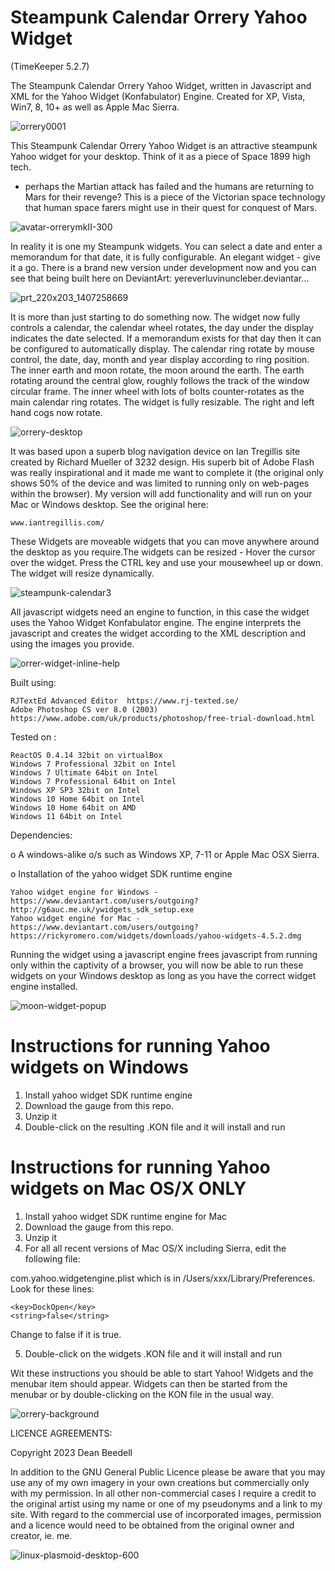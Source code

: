 # Steampunk Calendar Orrery Yahoo Widget
 
(TimeKeeper 5.2.7)
 
The Steampunk Calendar Orrery Yahoo Widget, written in Javascript 
and XML for the Yahoo Widget (Konfabulator) Engine. Created for XP, Vista, Win7, 
8, 10+ as well as  Apple Mac Sierra.

![orrery0001](https://github.com/yereverluvinunclebert/Steampunk-Calendar-Orrery-Yahoo-Widget/assets/2788342/6ab67c12-a8ea-4616-8bae-dd8c99d8889d)

This Steampunk Calendar Orrery Yahoo Widget is an attractive steampunk 
Yahoo widget for your desktop. Think of it as a piece of Space 1899 high tech. 
- perhaps the Martian attack has failed and the humans are returning to Mars for 
their revenge? This is a piece of the Victorian space technology that human 
space farers might use in their quest for conquest of Mars.

![avatar-orrerymkII-300](https://github.com/yereverluvinunclebert/Steampunk-Calendar-Orrery-Yahoo-Widget/assets/2788342/3c37d026-4b6a-48f5-91c1-12691135726e)


In reality it is one my Steampunk widgets. You can select a date and enter a 
memorandum for that date, it is fully configurable. An elegant widget - give it 
a go. There is a brand new version under development now and you can see that 
being built here on DeviantArt: yereverluvinuncleber.deviantar…

![prt_220x203_1407258669](https://github.com/yereverluvinunclebert/Steampunk-Calendar-Orrery-Yahoo-Widget/assets/2788342/392875c8-8665-4eb1-be53-f74d0e69ef91)

It is more than just starting to do something now. The widget now fully controls 
a calendar, the calendar wheel rotates, the day under the display indicates the 
date selected. If a memorandum exists for that day then it can be configured to 
automatically display. The calendar ring rotate by mouse control, the date, day, 
month and year display according to ring position. The inner earth and moon 
rotate, the moon around the earth. The earth rotating around the central glow, 
roughly follows the track of the window circular frame. The inner wheel with 
lots of bolts counter-rotates as the main calendar ring rotates. The widget is 
fully resizable. The right and left hand cogs now rotate.

![orrery-desktop](https://github.com/yereverluvinunclebert/Steampunk-Calendar-Orrery-Yahoo-Widget/assets/2788342/17aebd32-63c4-4fe1-bdaf-ff32a3876426)

It was based upon a superb blog navigation device on Ian Tregillis site created 
by Richard Mueller of 3232 design. His superb bit of Adobe Flash was really 
inspirational and it made me want to complete it (the original only shows 50% of 
the device and was limited to running only on web-pages within the browser). My 
version will add functionality and will run on your Mac or Windows desktop. See 
the original here: 

	www.iantregillis.com/


These Widgets are moveable widgets that you can move anywhere around the 
desktop as you require.The widgets can be resized - Hover the cursor over the 
widget. Press the CTRL key and use your mousewheel up or down. The widget will 
resize dynamically.

![steampunk-calendar3](https://github.com/yereverluvinunclebert/Steampunk-Calendar-Orrery-Yahoo-Widget/assets/2788342/61851e66-22dd-47dd-b7bb-3047f8b4185e)

All javascript widgets need an engine to function, in this case the widget uses 
the Yahoo Widget Konfabulator engine. The engine interprets the javascript and 
creates the widget according to the XML description and using the images you 
provide. 

![orrer-widget-inline-help](https://github.com/yereverluvinunclebert/Steampunk-Calendar-Orrery-Yahoo-Widget/assets/2788342/43b6b380-2d9a-475f-b9b3-03500f57f3ff)


Built using: 

	RJTextEd Advanced Editor  https://www.rj-texted.se/  
	Adobe Photoshop CS ver 8.0 (2003)  https://www.adobe.com/uk/products/photoshop/free-trial-download.html  

Tested on :

	ReactOS 0.4.14 32bit on virtualBox    
	Windows 7 Professional 32bit on Intel    
	Windows 7 Ultimate 64bit on Intel    
	Windows 7 Professional 64bit on Intel    
	Windows XP SP3 32bit on Intel    
	Windows 10 Home 64bit on Intel    
	Windows 10 Home 64bit on AMD    
	Windows 11 64bit on Intel  
	
Dependencies:

o A windows-alike o/s such as Windows XP, 7-11 or Apple Mac OSX Sierra.    	

o Installation of the yahoo widget SDK runtime engine  

	Yahoo widget engine for Windows - https://www.deviantart.com/users/outgoing?http://g6auc.me.uk/ywidgets_sdk_setup.exe  
	Yahoo widget engine for Mac - https://www.deviantart.com/users/outgoing?https://rickyromero.com/widgets/downloads/yahoo-widgets-4.5.2.dmg

Running the widget using a javascript engine frees javascript from running only 
within the captivity of a browser, you will now be able to run these widgets on 
your Windows desktop as long as you have the correct widget engine installed.

![moon-widget-popup](https://github.com/yereverluvinunclebert/Steampunk-Calendar-Orrery-Yahoo-Widget/assets/2788342/81f9735a-0120-4c04-83a5-9393b7037c9b)

 
Instructions for running Yahoo widgets on Windows
=================================================

1. Install yahoo widget SDK runtime engine
2. Download the gauge from this repo.
3. Unzip it
4. Double-click on the resulting .KON file and it will install and run

Instructions for running Yahoo widgets on Mac OS/X ONLY
========================================================

1. Install yahoo widget SDK runtime engine for Mac
2. Download the gauge from this repo.
3. Unzip it
4. For all all recent versions of Mac OS/X including Sierra, edit the following 
file:

com.yahoo.widgetengine.plist which is in /Users/xxx/Library/Preferences. Look 
for these lines: 
   
	<key>DockOpen</key>  
	<string>false</string>  

Change to false if it is true.

5. Double-click on the widgets .KON file and it will install and run

Wit these instructions you should be able to start Yahoo! Widgets and the 
menubar item should appear. Widgets can then be started from the menubar or by 
double-clicking on the KON file in the usual way.

![orrery-background](https://github.com/yereverluvinunclebert/Steampunk-Calendar-Orrery-Yahoo-Widget/assets/2788342/3c864ebc-f779-4c30-8851-7e02e3dfe420)


LICENCE AGREEMENTS:

Copyright 2023 Dean Beedell

In addition to the GNU General Public Licence please be aware that you may use
any of my own imagery in your own creations but commercially only with my
permission. In all other non-commercial cases I require a credit to the
original artist using my name or one of my pseudonyms and a link to my site.
With regard to the commercial use of incorporated images, permission and a
licence would need to be obtained from the original owner and creator, ie. me.

![linux-plasmoid-desktop-600](https://github.com/yereverluvinunclebert/Steampunk-Calendar-Orrery-Yahoo-Widget/assets/2788342/d95a89bb-4fe5-4c00-a582-66cc8a4699b2)

